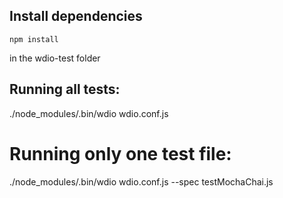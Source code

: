 ## Install dependencies
```
npm install
```
in the wdio-test folder

## Running all tests:
./node_modules/.bin/wdio wdio.conf.js

# Running only one test file:
./node_modules/.bin/wdio wdio.conf.js --spec testMochaChai.js